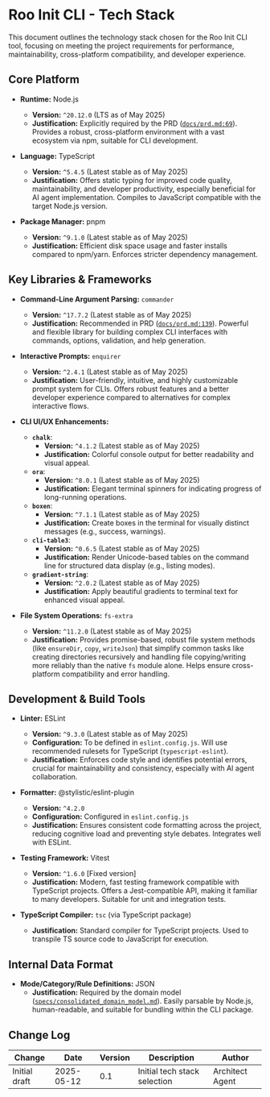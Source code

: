 # Roo Init CLI - Tech Stack

This document outlines the technology stack chosen for the Roo Init CLI tool, focusing on meeting the project requirements for performance, maintainability, cross-platform compatibility, and developer experience.

## Core Platform

- **Runtime:** Node.js
  - **Version:** `^20.12.0` (LTS as of May 2025)
  - **Justification:** Explicitly required by the PRD ([`docs/prd.md:69`](docs/prd.md:69)). Provides a robust, cross-platform environment with a vast ecosystem via npm, suitable for CLI development.

- **Language:** TypeScript
  - **Version:** `^5.4.5` (Latest stable as of May 2025)
  - **Justification:** Offers static typing for improved code quality, maintainability, and developer productivity, especially beneficial for AI agent implementation. Compiles to JavaScript compatible with the target Node.js version.

- **Package Manager:** pnpm
  - **Version:** `^9.1.0` (Latest stable as of May 2025)
  - **Justification:** Efficient disk space usage and faster installs compared to npm/yarn. Enforces stricter dependency management.

## Key Libraries & Frameworks

- **Command-Line Argument Parsing:** `commander`
  - **Version:** `^17.7.2` (Latest stable as of May 2025)
  - **Justification:** Recommended in PRD ([`docs/prd.md:139`](docs/prd.md:139)). Powerful and flexible library for building complex CLI interfaces with commands, options, validation, and help generation.

- **Interactive Prompts:** `enquirer`
  - **Version:** `^2.4.1` (Latest stable as of May 2025)
  - **Justification:** User-friendly, intuitive, and highly customizable prompt system for CLIs. Offers robust features and a better developer experience compared to alternatives for complex interactive flows.

- **CLI UI/UX Enhancements:**
  - **`chalk`**:
    - **Version:** `^4.1.2` (Latest stable as of May 2025)
    - **Justification:** Colorful console output for better readability and visual appeal.  
  - **`ora`**:
    - **Version:** `^8.0.1` (Latest stable as of May 2025)
    - **Justification:** Elegant terminal spinners for indicating progress of long-running operations.
  - **`boxen`**:
    - **Version:** `^7.1.1` (Latest stable as of May 2025)
    - **Justification:** Create boxes in the terminal for visually distinct messages (e.g., success, warnings).
  - **`cli-table3`**:
    - **Version:** `^0.6.5` (Latest stable as of May 2025)
    - **Justification:** Render Unicode-based tables on the command line for structured data display (e.g., listing modes).
  - **`gradient-string`**:
    - **Version:** `^2.0.2` (Latest stable as of May 2025)
    - **Justification:** Apply beautiful gradients to terminal text for enhanced visual appeal.

- **File System Operations:** `fs-extra`
  - **Version:** `^11.2.0` (Latest stable as of May 2025)
  - **Justification:** Provides promise-based, robust file system methods (like `ensureDir`, `copy`, `writeJson`) that simplify common tasks like creating directories recursively and handling file copying/writing more reliably than the native `fs` module alone. Helps ensure cross-platform compatibility and error handling.

## Development & Build Tools

- **Linter:** ESLint
  - **Version:** `^9.3.0` (Latest stable as of May 2025)
  - **Configuration:** To be defined in `eslint.config.js`. Will use recommended rulesets for TypeScript (`typescript-eslint`).
  - **Justification:** Enforces code style and identifies potential errors, crucial for maintainability and consistency, especially with AI agent collaboration.

- **Formatter:** @stylistic/eslint-plugin
  - **Version:** `^4.2.0` 
  - **Configuration:** Configured in `eslint.config.js`
  - **Justification:** Ensures consistent code formatting across the project, reducing cognitive load and preventing style debates. Integrates well with ESLint.

- **Testing Framework:** Vitest
  - **Version:** `^1.6.0` [Fixed version]
  - **Justification:** Modern, fast testing framework compatible with TypeScript projects. Offers a Jest-compatible API, making it familiar to many developers. Suitable for unit and integration tests.

- **TypeScript Compiler:** `tsc` (via TypeScript package)
  - **Justification:** Standard compiler for TypeScript projects. Used to transpile TS source code to JavaScript for execution.

## Internal Data Format

- **Mode/Category/Rule Definitions:** JSON
  - **Justification:** Required by the domain model ([`specs/consolidated_domain_model.md`](../specs/consolidated_domain_model.md)). Easily parsable by Node.js, human-readable, and suitable for bundling within the CLI package.

## Change Log

| Change        | Date       | Version | Description                  | Author         |
| ------------- | ---------- | ------- | ---------------------------- | -------------- |
| Initial draft | 2025-05-12 | 0.1     | Initial tech stack selection | Architect Agent |